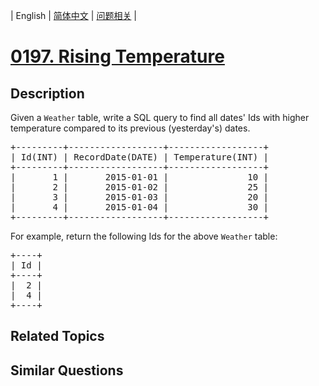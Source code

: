 
| English | [简体中文](README.md) | [问题相关](QUESTION.md) |
# [0197. Rising Temperature](https://leetcode-cn.com/problems/rising-temperature/)
## Description
<p>Given a <code>Weather</code> table, write a SQL query to find all dates&#39; Ids with higher temperature compared to its previous (yesterday&#39;s) dates.</p>

<pre>
+---------+------------------+------------------+
| Id(INT) | RecordDate(DATE) | Temperature(INT) |
+---------+------------------+------------------+
|       1 |       2015-01-01 |               10 |
|       2 |       2015-01-02 |               25 |
|       3 |       2015-01-03 |               20 |
|       4 |       2015-01-04 |               30 |
+---------+------------------+------------------+
</pre>

<p>For example, return the following Ids for the above <code>Weather</code> table:</p>

<pre>
+----+
| Id |
+----+
|  2 |
|  4 |
+----+
</pre>

## Related Topics

## Similar Questions

